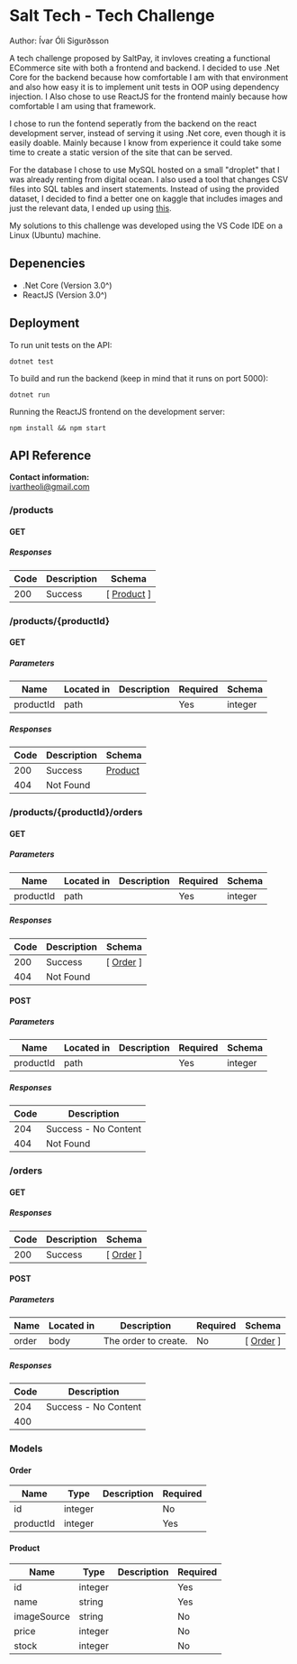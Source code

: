 # Salt Tech - Tech Challenge
Author: Ívar Óli Sigurðsson

A tech challenge proposed by SaltPay, it invloves  creating a functional ECommerce site with both a frontend and backend. I decided to use .Net Core for the backend because how comfortable I am with that environment and also how easy it is to implement unit tests in OOP using dependency injection. I Also chose to use ReactJS for the frontend mainly because how comfortable I am using that framework.

I chose to run the fontend seperatly from the backend on the react development server, instead of serving it using .Net core, even though it is easily doable. Mainly because I know from experience it could take some time to create a static version of the site that can be served.

For the database I chose to use MySQL hosted on a small "droplet" that I was already renting from digital ocean. I also used a tool that changes CSV files into SQL tables and insert statements. Instead of using the provided dataset, I decided to find a better one on kaggle that includes images and just the relevant data, I ended up using [this](https://www.kaggle.com/PromptCloudHQ/flipkart-products).

My solutions to this challenge was developed using the VS Code IDE on a Linux (Ubuntu) machine.

## Depenencies
 - .Net Core (Version 3.0^)
 - ReactJS (Version 3.0^)
## Deployment
To run unit tests on the API: 
```
dotnet test
```

To build and run the backend (keep in mind that it runs on port 5000): 
```
dotnet run
```

Running the ReactJS frontend on the development server: 
```
npm install && npm start
```

## API Reference

**Contact information:**  
ivartheoli@gmail.com  

### /products

#### GET
##### Responses

| Code | Description | Schema |
| ---- | ----------- | ------ |
| 200 | Success | [ [Product](#product) ] |

### /products/{productId}

#### GET
##### Parameters

| Name | Located in | Description | Required | Schema |
| ---- | ---------- | ----------- | -------- | ---- |
| productId | path |  | Yes | integer |

##### Responses

| Code | Description | Schema |
| ---- | ----------- | ------ |
| 200 | Success | [Product](#product) |
| 404 | Not Found |  |

### /products/{productId}/orders

#### GET
##### Parameters

| Name | Located in | Description | Required | Schema |
| ---- | ---------- | ----------- | -------- | ---- |
| productId | path |  | Yes | integer |

##### Responses

| Code | Description | Schema |
| ---- | ----------- | ------ |
| 200 | Success | [ [Order](#order) ] |
| 404 | Not Found |  |

#### POST
##### Parameters

| Name | Located in | Description | Required | Schema |
| ---- | ---------- | ----------- | -------- | ---- |
| productId | path |  | Yes | integer |

##### Responses

| Code | Description |
| ---- | ----------- |
| 204 | Success - No Content |
| 404 | Not Found |

### /orders

#### GET
##### Responses

| Code | Description | Schema |
| ---- | ----------- | ------ |
| 200 | Success | [ [Order](#order) ] |

#### POST
##### Parameters

| Name | Located in | Description | Required | Schema |
| ---- | ---------- | ----------- | -------- | ---- |
| order | body | The order to create. | No | [ [Order](#order) ] |

##### Responses

| Code | Description |
| ---- | ----------- |
| 204 | Success - No Content |
| 400 |  |

### Models


#### Order

| Name | Type | Description | Required |
| ---- | ---- | ----------- | -------- |
| id | integer |  | No |
| productId | integer |  | Yes |

#### Product

| Name | Type | Description | Required |
| ---- | ---- | ----------- | -------- |
| id | integer |  | Yes |
| name | string |  | Yes |
| imageSource | string |  | No |
| price | integer |  | No |
| stock | integer |  | No |